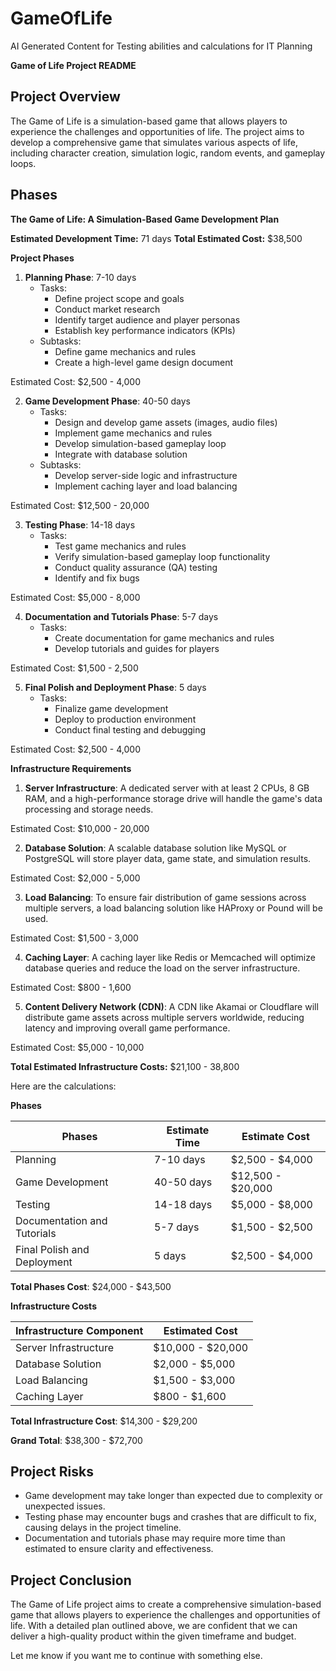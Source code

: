 # GameOfLife
AI Generated Content for Testing abilities and calculations for IT Planning

**Game of Life Project README**

**Project Overview**
------------------

The Game of Life is a simulation-based game that allows players to experience the challenges and opportunities of life. The project aims to develop a comprehensive game that simulates various aspects of life, including character creation, simulation logic, random events, and gameplay loops.

**Phases**
--------

**The Game of Life: A Simulation-Based Game Development Plan**

**Estimated Development Time:** 71 days
**Total Estimated Cost:** $38,500

**Project Phases**

1. **Planning Phase**: 7-10 days
	* Tasks:
		+ Define project scope and goals
		+ Conduct market research
		+ Identify target audience and player personas
		+ Establish key performance indicators (KPIs)
	* Subtasks:
		+ Define game mechanics and rules
		+ Create a high-level game design document

Estimated Cost: $2,500 - 4,000

2. **Game Development Phase**: 40-50 days
	* Tasks:
		+ Design and develop game assets (images, audio files)
		+ Implement game mechanics and rules
		+ Develop simulation-based gameplay loop
		+ Integrate with database solution
	* Subtasks:
		+ Develop server-side logic and infrastructure
		+ Implement caching layer and load balancing

Estimated Cost: $12,500 - 20,000

3. **Testing Phase**: 14-18 days
	* Tasks:
		+ Test game mechanics and rules
		+ Verify simulation-based gameplay loop functionality
		+ Conduct quality assurance (QA) testing
		+ Identify and fix bugs

Estimated Cost: $5,000 - 8,000

4. **Documentation and Tutorials Phase**: 5-7 days
	* Tasks:
		+ Create documentation for game mechanics and rules
		+ Develop tutorials and guides for players

Estimated Cost: $1,500 - 2,500

5. **Final Polish and Deployment Phase**: 5 days
	* Tasks:
		+ Finalize game development
		+ Deploy to production environment
		+ Conduct final testing and debugging

Estimated Cost: $2,500 - 4,000

**Infrastructure Requirements**

1. **Server Infrastructure**: A dedicated server with at least 2 CPUs, 8 GB RAM, and a high-performance storage drive will handle the game's data processing and storage needs.

Estimated Cost: $10,000 - 20,000

2. **Database Solution**: A scalable database solution like MySQL or PostgreSQL will store player data, game state, and simulation results.

Estimated Cost: $2,000 - 5,000

3. **Load Balancing**: To ensure fair distribution of game sessions across multiple servers, a load balancing solution like HAProxy or Pound will be used.

Estimated Cost: $1,500 - 3,000

4. **Caching Layer**: A caching layer like Redis or Memcached will optimize database queries and reduce the load on the server infrastructure.

Estimated Cost: $800 - 1,600

5. **Content Delivery Network (CDN)**: A CDN like Akamai or Cloudflare will distribute game assets across multiple servers worldwide, reducing latency and improving overall game performance.

Estimated Cost: $5,000 - 10,000

**Total Estimated Infrastructure Costs:** $21,100 - 38,800

Here are the calculations:

**Phases**

| Phases | Estimate Time | Estimate Cost |
|--------|---------------|--------------|
| Planning | 7-10 days | $2,500 - $4,000 |
| Game Development | 40-50 days | $12,500 - $20,000 |
| Testing | 14-18 days | $5,000 - $8,000 |
| Documentation and Tutorials | 5-7 days | $1,500 - $2,500 |
| Final Polish and Deployment | 5 days | $2,500 - $4,000 |

**Total Phases Cost**: $24,000 - $43,500

**Infrastructure Costs**

| Infrastructure Component | Estimated Cost |
|-------------------------|---------------|
| Server Infrastructure | $10,000 - $20,000 |
| Database Solution | $2,000 - $5,000 |
| Load Balancing | $1,500 - $3,000 |
| Caching Layer | $800 - $1,600 |

**Total Infrastructure Cost**: $14,300 - $29,200

**Grand Total**: $38,300 - $72,700

**Project Risks**
------------------

* Game development may take longer than expected due to complexity or unexpected issues.
* Testing phase may encounter bugs and crashes that are difficult to fix, causing delays in the project timeline.
* Documentation and tutorials phase may require more time than estimated to ensure clarity and effectiveness.

**Project Conclusion**
---------------------

The Game of Life project aims to create a comprehensive simulation-based game that allows players to experience the challenges and opportunities of life. With a detailed plan outlined above, we are confident that we can deliver a high-quality product within the given timeframe and budget.

Let me know if you want me to continue with something else.
